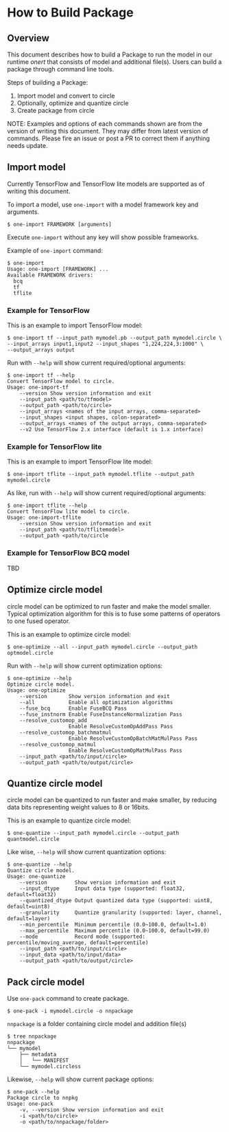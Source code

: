 # How to Build Package

## Overview

This document describes how to build a Package to run the model in our runtime
_onert_ that consists of model and additional file(s). Users can build a
package through command line tools.

Steps of building a Package:
1. Import model and convert to circle
1. Optionally, optimize and quantize circle
1. Create package from circle

NOTE: Examples and options of each commands shown are from the version of
writing this document. They may differ from latest version of commands.
Please fire an issue or post a PR to correct them if anything needs update.

## Import model

Currently TensorFlow and TensorFlow lite models are supported as of writing
this document.

To import a model, use `one-import` with a model framework key and arguments.
```
$ one-import FRAMEWORK [arguments]
```

Execute `one-import` without any key will show possible frameworks.

Example of `one-import` command:
```
$ one-import
Usage: one-import [FRAMEWORK] ...
Available FRAMEWORK drivers:
  bcq
  tf
  tflite
```

### Example for TensorFlow

This is an example to import TensorFlow model:
```
$ one-import tf --input_path mymodel.pb --output_path mymodel.circle \
--input_arrays input1,input2 --input_shapes "1,224,224,3:1000" \
--output_arrays output
```

Run with `--help` will show current required/optional arguments:
```
$ one-import tf --help
Convert TensorFlow model to circle.
Usage: one-import-tf
    --version Show version information and exit
    --input_path <path/to/tfmodel>
    --output_path <path/to/circle>
    --input_arrays <names of the input arrays, comma-separated>
    --input_shapes <input shapes, colon-separated>
    --output_arrays <names of the output arrays, comma-separated>
    --v2 Use TensorFlow 2.x interface (default is 1.x interface)
```

### Example for TensorFlow lite

This is an example to import TensorFlow lite model:
```
$ one-import tflite --input_path mymodel.tflite --output_path mymodel.circle
```

As like, run with `--help` will show current required/optional arguments:
```
$ one-import tflite --help
Convert TensorFlow lite model to circle.
Usage: one-import-tflite
    --version Show version information and exit
    --input_path <path/to/tflitemodel>
    --output_path <path/to/circle
```

### Example for TensorFlow BCQ model

TBD

## Optimize circle model

circle model can be optimized to run faster and make the model smaller.
Typical optimization algorithm for this is to fuse some patterns of operators
to one fused operator.

This is an example to optimize circle model:
```
$ one-optimize --all --input_path mymodel.circle --output_path optmodel.circle
```

Run with `--help` will show current optimization options:
```
$ one-optimize --help
Optimize circle model.
Usage: one-optimize
    --version       Show version information and exit
    --all           Enable all optimization algorithms
    --fuse_bcq      Enable FuseBCQ Pass
    --fuse_instnorm Enable FuseInstanceNormalization Pass
    --resolve_customop_add
                    Enable ResolveCustomOpAddPass Pass
    --resolve_customop_batchmatmul
                    Enable ResolveCustomOpBatchMatMulPass Pass
    --resolve_customop_matmul
                    Enable ResolveCustomOpMatMulPass Pass
    --input_path <path/to/input/circle>
    --output_path <path/to/output/circle>
```

## Quantize circle model

circle model can be quantized to run faster and make smaller, by reducing data
bits representing weight values to 8 or 16bits.

This is an example to quantize circle model:
```
$ one-quantize --input_path mymodel.circle --output_path quantmodel.circle
```

Like wise, `--help` will show current quantization options:
```
$ one-quantize --help
Quantize circle model.
Usage: one-quantize
    --version         Show version information and exit
    --input_dtype     Input data type (supported: float32, default=float32)
    --quantized_dtype Output quantized data type (supported: uint8, default=uint8)
    --granularity     Quantize granularity (supported: layer, channel, default=layer)
    --min_percentile  Minimum percentile (0.0~100.0, default=1.0)
    --max_percentile  Maximum percentile (0.0~100.0, default=99.0)
    --mode            Record mode (supported: percentile/moving_average, default=percentile)
    --input_path <path/to/input/circle>
    --input_data <path/to/input/data>
    --output_path <path/to/output/circle>
```

## Pack circle model

Use `one-pack` command to create package.

```
$ one-pack -i mymodel.circle -o nnpackage
```

`nnpackage` is a folder containing circle model and addition file(s)

```
$ tree nnpackage
nnpackage
└── mymodel
    ├── metadata
    │   └── MANIFEST
    └── mymodel.circless
```

Likewise, `--help` will show current package options:

```
$ one-pack --help
Package circle to nnpkg
Usage: one-pack
    -v, --version Show version information and exit
    -i <path/to/circle>
    -o <path/to/nnpackage/folder>
```
